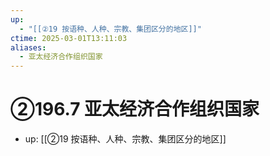 ```yaml
---
up:
  - "[[②19 按语种、人种、宗教、集团区分的地区]]"
ctime: 2025-03-01T13:11:03
aliases:
  - 亚太经济合作组织国家
---
```


# ②196.7 亚太经济合作组织国家

- up: [[②19 按语种、人种、宗教、集团区分的地区]]
